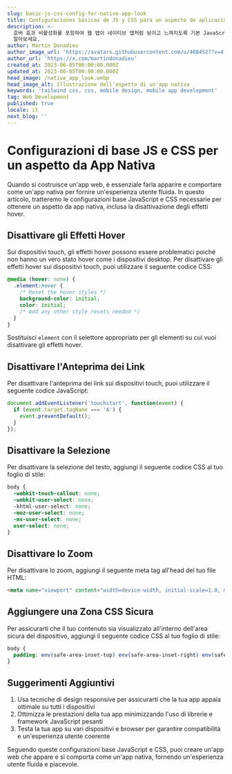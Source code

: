 ```yaml
---
slug: basic-js-css-config-for-native-app-look
title: Configuraciones básicas de JS y CSS para un aspecto de aplicación nativa
description: >-
  호버 효과 비활성화를 포함하여 웹 앱이 네이티브 앱처럼 보이고 느껴지도록 기본 JavaScript와 CSS 설정으로 구성하는 방법을
  알아보세요.
author: Martin Donadieu
author_image_url: 'https://avatars.githubusercontent.com/u/4084527?v=4'
author_url: 'https://x.com/martindonadieu'
created_at: 2023-06-05T00:00:00.000Z
updated_at: 2023-06-05T00:00:00.000Z
head_image: /native_app_look.webp
head_image_alt: Illustrazione dell'aspetto di un'app nativa
keywords: 'tailwind css, css, mobile design, mobile app development'
tag: Web Development
published: true
locale: it
next_blog: ''
---
```


# Configurazioni di base JS e CSS per un aspetto da App Nativa

Quando si costruisce un'app web, è essenziale farla apparire e comportare come un'app nativa per fornire un'esperienza utente fluida. In questo articolo, tratteremo le configurazioni base JavaScript e CSS necessarie per ottenere un aspetto da app nativa, inclusa la disattivazione degli effetti hover.

## Disattivare gli Effetti Hover

Sui dispositivi touch, gli effetti hover possono essere problematici poiché non hanno un vero stato hover come i dispositivi desktop. Per disattivare gli effetti hover sui dispositivi touch, puoi utilizzare il seguente codice CSS:

```css
@media (hover: none) {
  .element:hover {
    /* Reset the hover styles */
    background-color: initial;
    color: initial;
    /* Add any other style resets needed */
  }
}
```

Sostituisci `element` con il selettore appropriato per gli elementi su cui vuoi disattivare gli effetti hover.

## Disattivare l'Anteprima dei Link

Per disattivare l'anteprima dei link sui dispositivi touch, puoi utilizzare il seguente codice JavaScript:

```javascript
document.addEventListener('touchstart', function(event) {
  if (event.target.tagName === 'A') {
    event.preventDefault();
  }
});
```

## Disattivare la Selezione

Per disattivare la selezione del testo, aggiungi il seguente codice CSS al tuo foglio di stile:

```css
body {
  -webkit-touch-callout: none;
  -webkit-user-select: none;
  -khtml-user-select: none;
  -moz-user-select: none;
  -ms-user-select: none;
  user-select: none;
}
```

## Disattivare lo Zoom

Per disattivare lo zoom, aggiungi il seguente meta tag all'head del tuo file HTML:

```html
<meta name="viewport" content="width=device-width, initial-scale=1.0, maximum-scale=1.0, user-scalable=no">
```

## Aggiungere una Zona CSS Sicura

Per assicurarti che il tuo contenuto sia visualizzato all'interno dell'area sicura del dispositivo, aggiungi il seguente codice CSS al tuo foglio di stile:

```css
body {
  padding: env(safe-area-inset-top) env(safe-area-inset-right) env(safe-area-inset-bottom) env(safe-area-inset-left);
}
```

## Suggerimenti Aggiuntivi

1. Usa tecniche di design responsive per assicurarti che la tua app appaia ottimale su tutti i dispositivi
2. Ottimizza le prestazioni della tua app minimizzando l'uso di librerie e framework JavaScript pesanti
3. Testa la tua app su vari dispositivi e browser per garantire compatibilità e un'esperienza utente coerente

Seguendo queste configurazioni base JavaScript e CSS, puoi creare un'app web che appare e si comporta come un'app nativa, fornendo un'esperienza utente fluida e piacevole.